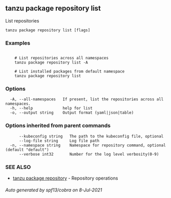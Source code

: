 ## tanzu package repository list

List repositories

```
tanzu package repository list [flags]
```

### Examples

```

    # List repositories across all namespaces 	
    tanzu package repository list -A
	
    # List installed packages from default namespace	
    tanzu package repository list
```

### Options

```
  -A, --all-namespaces   If present, list the repositories across all namespaces.
  -h, --help             help for list
  -o, --output string    Output format (yaml|json|table)
```

### Options inherited from parent commands

```
      --kubeconfig string   The path to the kubeconfig file, optional
      --log-file string     Log file path
  -n, --namespace string    Namespace for repository command, optional (default "default")
      --verbose int32       Number for the log level verbosity(0-9)
```

### SEE ALSO

* [tanzu package repository](tanzu_package_repository.md)	 - Repository operations

###### Auto generated by spf13/cobra on 8-Jul-2021
